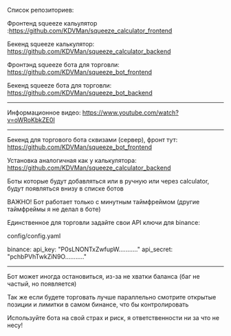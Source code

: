 Список репозиториев:

Фронтенд squeeze кальулятор :https://github.com/KDVMan/squeeze_calculator_frontend

Бекенд squeeze калькулятор: https://github.com/KDVMan/squeeze_calculator_backend

Фронтэнд squeeze бота для торговли: https://github.com/KDVMan/squeeze_bot_frontend

Бекенд squeeze бота для торговли: https://github.com/KDVMan/squeeze_bot_backend

----

Информационное видео: https://www.youtube.com/watch?v=oWRoKbkZE0I

----

Бекенд для торгового бота сквизами (сервер), фронт тут: https://github.com/KDVMan/squeeze_bot_frontend

Установка аналогичная как у калькулятора: https://github.com/KDVMan/squeeze_calculator_backend

Боты которые будут добавляться или в ручную или через calculator, будут появляться внизу в списке ботов

ВАЖНО! Бот работает только с минутным таймфреймом (другие таймфреймы я не делал в боте)

Единственное для торговли задайте свои API ключи для binance:

config/config.yaml

binance:
api_key: "P0sLNONTxZwfupW..........."
api_secret: "pchbPVhTwkZiN9O..........."

----

Бот может иногда остановиться, из-за не хватки баланса (баг не частый, но появляется)

Так же если будете торговать лучше параллельно смотрите открытые позиции и лимитки в самом бинансе, что бы контролировать

Используйте бота на свой страх и риск, я ответственности ни за что не несу!